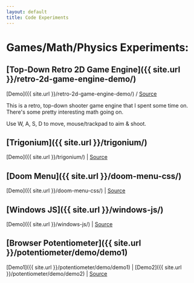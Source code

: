 ```yaml
---
layout: default
title: Code Experiments
---
```


<h1 class="owner-name">Games/Math/Physics Experiments:</h1>

## [Top-Down Retro 2D Game Engine]({{ site.url }}/retro-2d-game-engine-demo/)

[Demo]({{ site.url }}/retro-2d-game-engine-demo/) / [Source](https://github.com/DusanDimitric/retro-2d-game-engine)

This is a retro, top-down shooter game engine that I spent some time on.
There's some pretty interesting math going on.

Use W, A, S, D to move, mouse/trackpad to aim & shoot.

## [Trigonium]({{ site.url }}/trigonium/)
[Demo]({{ site.url }}/trigonium/) | [Source](https://github.com/DusanDimitric/trigonium)

## [Doom Menu]({{ site.url }}/doom-menu-css/)
[Demo]({{ site.url }}/doom-menu-css/) | [Source](https://github.com/DusanDimitric/doom-menu-css)

## [Windows JS]({{ site.url }}/windows-js/)
[Demo]({{ site.url }}/windows-js/) | [Source](https://github.com/DusanDimitric/windows-js)

## [Browser Potentiometer]({{ site.url }}/potentiometer/demo/demo1)
[Demo1]({{ site.url }}/potentiometer/demo/demo1) | [Demo2]({{ site.url }}/potentiometer/demo/demo2) | [Source](https://github.com/DusanDimitric/potentiometer)
